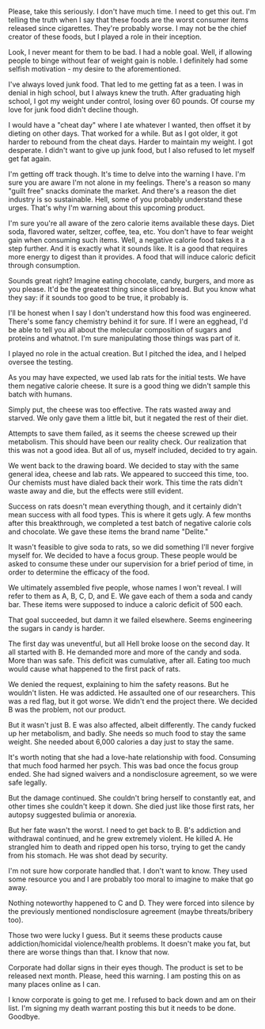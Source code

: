 Please, take this seriously. I don't have much time. I need to get this out. I'm telling the truth when I say that these foods are the worst consumer items released since cigarettes. They're probably worse. I may not be the chief creator of these foods, but I played a role in their inception. 

Look, I never meant for them to be bad. I had a noble goal. Well, if allowing people to binge without fear of weight gain is noble. I definitely had some selfish motivation - my desire to the aforementioned.

I've always loved junk food. That led to me getting fat as a teen. I was in denial in high school, but I always knew the truth. After graduating high school, I got my weight under control, losing over 60 pounds. Of course my love for junk food didn't decline though.

I would have a "cheat day" where I ate whatever I wanted, then offset it by dieting on other days. That worked for a while. But as I got older, it got harder to rebound from the cheat days. Harder to maintain my weight. I got desperate. I didn't want to give up junk food, but I also refused to let myself get fat again.

I'm getting off track though. It's time to delve into the warning I have. I'm sure you are aware I'm not alone in my feelings. There's a reason so many "guilt free" snacks dominate the market. And there's a reason the diet industry is so sustainable. Hell, some of you probably understand these urges. That's why I'm warning about this upcoming product.

I'm sure you're all aware of the zero calorie items available these days. Diet soda, flavored water, seltzer, coffee, tea, etc. You don't have to fear weight gain when consuming such items. Well, a negative calorie food takes it a step further. And it is exactly what it sounds like. It is a good that requires more energy to digest than it provides. A food that will induce caloric deficit through consumption.

Sounds great right? Imagine eating chocolate, candy, burgers, and more as you please. It'd be the greatest thing since sliced bread. But you know what they say: if it sounds too good to be true, it probably is.

I'll be honest when I say I don't understand how this food was engineered. There's some fancy chemistry behind it for sure. If I were an egghead, I'd be able to tell you all about the molecular composition of sugars and proteins and whatnot. I'm sure manipulating those things was part of it.

I played no role in the actual creation. But I pitched the idea, and I helped oversee the testing. 

As you may have expected, we used lab rats for the initial tests. We have them negative calorie cheese. It sure is a good thing we didn't sample this batch with humans.

Simply put, the cheese was too effective. The rats wasted away and starved. We only gave them a little bit, but it negated the rest of their diet. 

Attempts to save them failed, as it seems the cheese screwed up their metabolism. This should have been our reality check. Our realization that this was not a good idea. But all of us, myself included, decided to try again.

We went back to the drawing board. We decided to stay with the same general idea, cheese and lab rats. We appeared to succeed this time, too. Our chemists must have dialed back their work. This time the rats didn't waste away and die, but the effects were still evident.

Success on rats doesn't mean everything though, and it certainly didn't mean success with all food types. This is where it gets ugly. A few months after this breakthrough, we completed a test batch of negative calorie cols and chocolate. We gave these items the brand name "Delite."

It wasn't feasible to give soda to rats, so we did something I'll never forgive myself for. We decided to have a focus group. These people would be asked to consume these under our supervision for a brief period of time, in order to determine the efficacy of the food.

We ultimately assembled five people, whose names I won't reveal. I will refer to them as A, B, C, D, and E. We gave each of them a soda and candy bar. These items were supposed to induce a caloric deficit of 500 each.

That goal succeeded, but damn it we failed elsewhere. Seems engineering the sugars in candy is harder. 

The first day was uneventful, but all Hell broke loose on the second day. It all started with B. He demanded more and more of the candy and soda. More than was safe. This deficit was cumulative, after all. Eating too much would cause what happened to the first pack of rats.

We denied the request, explaining to him the safety reasons. But he wouldn't listen. He was addicted. He assaulted one of our researchers. This was a red flag, but it got worse. We didn't end the project there. We decided B was the problem, not our product.

But it wasn't just B. E was also affected, albeit differently. The candy fucked up her metabolism, and badly. She needs so much food to stay the same weight. She needed about 6,000 calories a day just to stay the same.

It's worth noting that she had a love-hate relationship with food. Consuming that much food harmed her psych. This was bad once the focus group ended. She had signed waivers and a nondisclosure agreement, so we were safe legally.

But the damage continued. She couldn't bring herself to constantly eat, and other times she couldn't keep it down. She died just like those first rats, her autopsy suggested bulimia or anorexia.

But her fate wasn't the worst. I need to get back to B.  B's addiction and withdrawal continued, and he grew extremely violent. He killed A. He strangled him to death and ripped open his torso, trying to get the candy from his stomach. He was shot dead by security.

I'm not sure how corporate handled that. I don't want to know. They used some resource you and I are probably too moral to imagine to make that go away.

Nothing noteworthy happened to C and D. They were forced into silence by the previously mentioned nondisclosure agreement (maybe threats/bribery too).

Those two were lucky I guess. But it seems these products cause addiction/homicidal violence/health problems. It doesn't make you fat, but there are worse things than that. I know that now.

Corporate had dollar signs in their eyes though. The product is set to be released next month. Please, heed this warning. I am posting this on as many places online as I can.

I know corporate is going to get me. I refused to back down and am on their list. I'm signing my death warrant posting this but it needs to be done. Goodbye.

